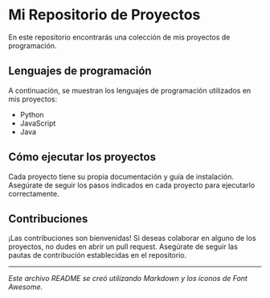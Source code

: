 # Mi Repositorio de Proyectos

En este repositorio encontrarás una colección de mis proyectos de programación.

## Lenguajes de programación

A continuación, se muestran los lenguajes de programación utilizados en mis proyectos:

- <i class="fab fa-python"></i> Python
- <i class="fab fa-js"></i> JavaScript
- <i class="fab fa-java"></i> Java

## Cómo ejecutar los proyectos

Cada proyecto tiene su propia documentación y guía de instalación. Asegúrate de seguir los pasos indicados en cada proyecto para ejecutarlo correctamente.

## Contribuciones

¡Las contribuciones son bienvenidas! Si deseas colaborar en alguno de los proyectos, no dudes en abrir un pull request. Asegúrate de seguir las pautas de contribución establecidas en el repositorio.

---

<i>Este archivo README se creó utilizando Markdown y los íconos de Font Awesome.</i>
